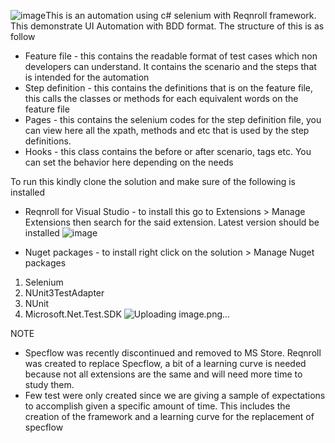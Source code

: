 ![image](https://github.com/user-attachments/assets/3a3999b6-caa1-4324-9c5f-f8993caa5148)This is an automation using c# selenium with Reqnroll framework. This demonstrate UI Automation with BDD format.
The structure of this is as follow
* Feature file - this contains the readable format of test cases which non developers can understand. It contains the scenario and the steps that is intended for the automation
* Step definition - this contains the definitions that is on the feature file, this calls the classes or methods for each equivalent words on the feature file
* Pages - this contains the selenium codes for the step definition file, you can view here all the xpath, methods and etc that is used by the step definitions.
* Hooks - this class contains the before or after scenario, tags etc. You can set the behavior here depending on the needs

To run this kindly clone the solution and make sure of the following is installed
* Reqnroll for Visual Studio - to install this go to Extensions > Manage Extensions then search for the said extension. Latest version should be installed
![image](https://github.com/user-attachments/assets/b7f33dfa-de84-4a62-8307-ec10e1ae3389)

* Nuget packages - to install right click on the solution > Manage Nuget packages
1. Selenium
2. NUnit3TestAdapter
3. NUnit
4. Microsoft.Net.Test.SDK
![Uploading image.png…]()

NOTE
- Specflow was recently discontinued and removed to MS Store. Reqnroll was created to replace Specflow, a bit of a learning curve is needed because not all extensions are the same and will need more time to study them.
- Few test were only created since we are giving a sample of expectations to accomplish given a specific amount of time. This includes the creation of the framework and a learning curve for the replacement of specflow
